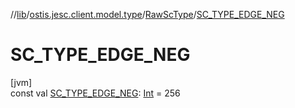 //[lib](../../../index.md)/[ostis.jesc.client.model.type](../index.md)/[RawScType](index.md)/[SC_TYPE_EDGE_NEG](-s-c_-t-y-p-e_-e-d-g-e_-n-e-g.md)

# SC_TYPE_EDGE_NEG

[jvm]\
const val [SC_TYPE_EDGE_NEG](-s-c_-t-y-p-e_-e-d-g-e_-n-e-g.md): [Int](https://kotlinlang.org/api/latest/jvm/stdlib/kotlin/-int/index.html) = 256
